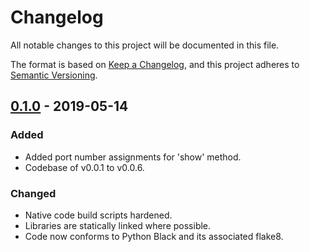 # Changelog
All notable changes to this project will be documented in this file.

The format is based on [Keep a Changelog](https://keepachangelog.com/en/1.0.0/),
and this project adheres to [Semantic Versioning](https://semver.org/spec/v2.0.0.html).

## [0.1.0] - 2019-05-14
### Added
- Added port number assignments for 'show' method.
- Codebase of v0.0.1 to v0.0.6.
### Changed
- Native code build scripts hardened.
- Libraries are statically linked where possible.
- Code now conforms to Python Black and its associated flake8.

[Unreleased]: https://github.com/olivierlacan/keep-a-changelog/compare/v1.0.0...HEAD
[0.1.0]: https://github.com/microsoft/interpret/releases/tag/v0.0.1
